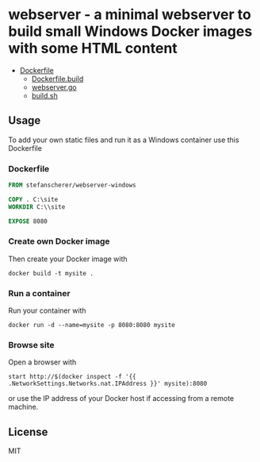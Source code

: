 # webserver - a minimal webserver to build small Windows Docker images with some HTML content

* [Dockerfile](https://github.com/StefanScherer/dockerfiles-windows/blob/master/webserver/Dockerfile)
  * [Dockerfile.build](https://github.com/StefanScherer/dockerfiles-windows/blob/master/webserver/Dockerfile.build)
  * [webserver.go](https://github.com/StefanScherer/dockerfiles-windows/blob/master/webserver/webserver.go)
  * [build.sh](https://github.com/StefanScherer/dockerfiles-windows/blob/master/webserver/build.sh)

## Usage

To add your own static files and run it as a Windows container use this Dockerfile

### Dockerfile

```Dockerfile
FROM stefanscherer/webserver-windows

COPY . C:\site
WORKDIR C:\\site

EXPOSE 8080
```

### Create own Docker image

Then create your Docker image with

```
docker build -t mysite .
```

### Run a container

Run your container with

```
docker run -d --name=mysite -p 8080:8080 mysite
```

### Browse site

Open a browser with

```
start http://$(docker inspect -f '{{ .NetworkSettings.Networks.nat.IPAddress }}' mysite):8080
```

or use the IP address of your Docker host if accessing from a remote machine.

## License
MIT
